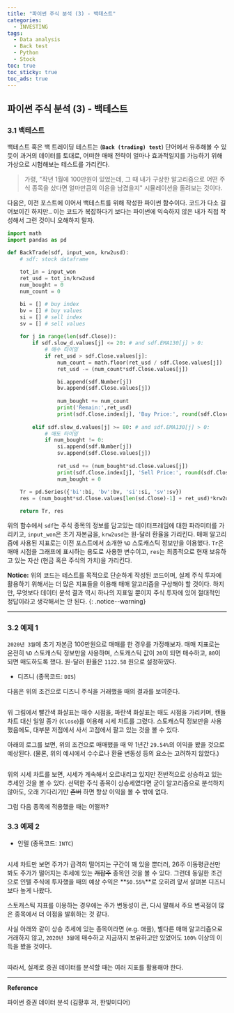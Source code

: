 ```yaml
---
title: "파이썬 주식 분석 (3) - 백테스트"
categories:
  - INVESTING
tags:
  - Data analysis
  - Back test
  - Python
  - Stock
toc: true
toc_sticky: true
toc_ads: true
---
```


## 파이썬 주식 분석 (3) - 백테스트

### 3.1 백테스트

백테스트 혹은 백 트레이딩 테스트는 (**`Back (trading) test`**) 단어에서 유추해볼 수 있듯이 과거의 데이터를 토대로, 어떠한 매매 전략이 얼마나 효과적일지를 가능하기 위해 가상으로 시험해보는 테스트를 가리킨다. 

>가령, "작년 1월에 100만원이 있었는데, 그 때 내가 구상한 알고리즘으로 어떤 주식 종목을 샀다면 얼마만큼의 이윤을 남겼을지" 시뮬레이션을 돌려보는 것이다. 

다음은, 이전 포스트에 이어서 백테스트를 위해 작성한 파이썬 함수이다. 코드가 다소 길어보이긴 하지만.. 이는 코드가 복잡하다기 보다는 파이썬에 익숙하지 않은 내가 직접 작성해서 그런 것이니 오해하지 말자.

```python
import math
import pandas as pd

def BackTrade(sdf, input_won, krw2usd):
    # sdf: stock dataframe
    
    tot_in = input_won
    ret_usd = tot_in/krw2usd
    num_bought = 0
    num_count = 0

    bi = [] # buy index
    bv = [] # buy values
    si = [] # sell index
    sv = [] # sell values
    
    for j in range(len(sdf.Close)):
        if sdf.slow_d.values[j] <= 20: # and sdf.EMA130[j] > 0:
            # 매수 타이밍
            if ret_usd > sdf.Close.values[j]:
                num_count = math.floor(ret_usd / sdf.Close.values[j])
                ret_usd -= (num_count*sdf.Close.values[j])

                bi.append(sdf.Number[j])
                bv.append(sdf.Close.values[j])
                
                num_bought += num_count
                print('Remain:',ret_usd)
                print(sdf.Close.index[j], 'Buy Price:', round(sdf.Close.values[j],2), ', Num:', num_bought)
                
        elif sdf.slow_d.values[j] >= 80: # and sdf.EMA130[j] > 0:
            # 매도 타이밍
            if num_bought != 0:
                si.append(sdf.Number[j])
                sv.append(sdf.Close.values[j])
                
                ret_usd += (num_bought*sd.Close.values[j])
                print(sdf.Close.index[j], 'Sell Price:', round(sdf.Close.values[j],2), ', Num:', num_bought)
                num_bought = 0
                
    Tr = pd.Series({'bi':bi, 'bv':bv, 'si':si, 'sv':sv})
    res = (num_bought*sd.Close.values[len(sd.Close)-1] + ret_usd)*krw2usd

    return Tr, res
```

위의 함수에서 `sdf`는 주식 종목의 정보를 담고있는 데이터프레임에 대한 파라미터를 가리키고, `input_won`은 초기 자본금을, `krw2usd`는 원-달러 환율을 가리킨다. 매매 알고리즘에 사용된 지표로는 이전 포스트에서 소개한 `%D` 스토캐스틱 정보만을 이용했다. `Tr`은 매매 시점을 그래프에 표시하는 용도로 사용한 변수이고, `res`는 최종적으로 현재 보유하고 있는 자산 (현금 혹은 주식의 가치)을 가리킨다.

**Notice:** 위의 코드는 테스트를 목적으로 단순하게 작성된 코드이며, 실제 주식 투자에 활용하기 위해서는 더 많은 지표들을 이용해 매매 알고리즘을 구상해야 할 것이다. 하지만, 무엇보다 데이터 분석 결과 역시 하나의 지표일 뿐이지 주식 투자에 있어 절대적인 정답이라고 생각해서는 안 된다.
{: .notice--warning}

---

### 3.2 예제 1

`2020년 3월`에 초기 자본금 100만원으로 매매를 한 경우를 가정해보자. 매매 지표로는 온전히 `%D` 스토캐스틱 정보만을 사용하며, 스토캐스틱 값이 `20`이 되면 매수하고, `80`이 되면 매도하도록 했다. 원-달러 환율은 `1122.58` 원으로 설정하였다.

* 디즈니 (종목코드: `DIS`)

다음은 위의 조건으로 디즈니 주식을 거래했을 때의 결과를 보여준다.

<figure style="width: 100%">
  <img src="{{ site.url }}{{ site.baseurl }}/assets/images/python-stock4.png" alt="">
</figure>

위 그림에서 빨간색 화살표는 매수 시점을, 파란색 화살표는 매도 시점을 가리키며, 캔들 차트 대신 일일 종가 (`Close`)를 이용해 시세 차트를 그렸다. 스토캐스틱 정보만을 사용했음에도, 대부분 저점에서 사서 고점에서 팔고 있는 것을 볼 수 있다.

아래의 로그를 보면, 위의 조건으로 매매했을 때 약 1년간 `29.54%`의 이익을 봤을 것으로 예상된다. (물론, 위의 예시에서 수수료나 환율 변동성 등의 요소는 고려하지 않았다.)

<figure style="width: 100%">
  <img src="{{ site.url }}{{ site.baseurl }}/assets/images/python-stock5.png" alt="">
</figure>

위의 시세 차트를 보면, 시세가 계속해서 오르내리고 있지만 전반적으로 상승하고 있는 추세인 것을 볼 수 있다. 선택한 주식 종목이 상승세였다면 굳이 알고리즘으로 분석하지 않아도, 오래 기다리기만 ~~존버~~ 하면 항상 이익을 볼 수 밖에 없다.

그럼 다음 종목에 적용했을 때는 어떨까?

### 3.3 예제 2

* 인텔 (종목코드: `INTC`)

<figure style="width: 100%">
  <img src="{{ site.url }}{{ site.baseurl }}/assets/images/python-stock6.png" alt="">
</figure>

시세 차트만 보면 주가가 급격히 떨어지는 구간이 꽤 있을 뿐더러, 26주 이동평균선만 봐도 주가가 떨어지는 추세에 있는 ~~개잡주~~ 종목인 것을 볼 수 있다. 그런데 동일한 조건으로 인텔 주식에 투자했을 때의 예상 수익은 **`50.55%`**로 오히려 앞서 살펴본 디즈니보다 높게 나왔다.

스토캐스틱 지표를 이용하는 경우에는 주가 변동성이 큰, 다시 말해서 주요 변곡점이 많은 종목에서 더 이점을 발휘하는 것 같다.

사실 아래와 같이 상승 추세에 있는 종목이라면 (e.g. 애플), 별다른 매매 알고리즘으로 거래하지 않고, `2020년 3월`에 매수하고 지금까지 보유하고만 있었어도 `100%` 이상의 이득을 봤을 것이다.

<figure style="width: 100%">
  <img src="{{ site.url }}{{ site.baseurl }}/assets/images/python-stock7.png" alt="">
</figure>

따라서, 실제로 증권 데이터를 분석할 때는 여러 지표를 활용해야 한다.

---

**Reference**

파이썬 증권 데이터 분석 (김황후 저, 한빛미디어)